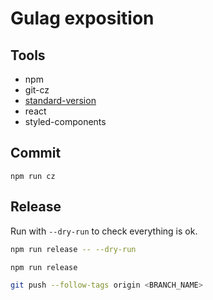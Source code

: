 # Gulag exposition

## Tools
* npm
* git-cz
* [standard-version](https://github.com/conventional-changelog/standard-version)
* react
* styled-components

## Commit
```
npm run cz
```

## Release

Run with `--dry-run` to check everything is ok.
```sh
npm run release -- --dry-run
```
```sh
npm run release
```
```sh
git push --follow-tags origin <BRANCH_NAME>
```
